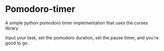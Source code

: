 # Pomodoro-timer
A simple python pomodoro timer implementation that uses the curses library.

Input your task, set the pomodoro duration, set the pause timer, and you're good to go.
